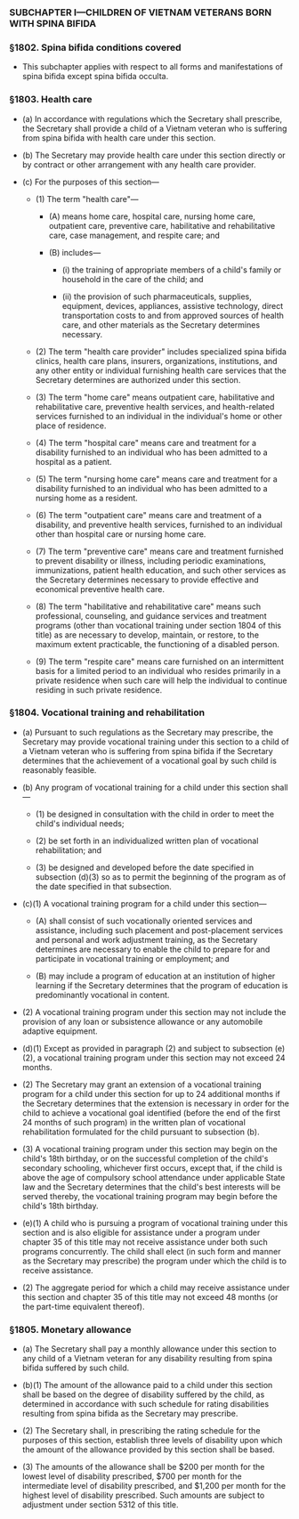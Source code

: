 ### SUBCHAPTER I—CHILDREN OF VIETNAM VETERANS BORN WITH SPINA BIFIDA

### §1802. Spina bifida conditions covered
* This subchapter applies with respect to all forms and manifestations of spina bifida except spina bifida occulta.

### §1803. Health care
* (a) In accordance with regulations which the Secretary shall prescribe, the Secretary shall provide a child of a Vietnam veteran who is suffering from spina bifida with health care under this section.

* (b) The Secretary may provide health care under this section directly or by contract or other arrangement with any health care provider.

* (c) For the purposes of this section—

  * (1) The term "health care"—

    * (A) means home care, hospital care, nursing home care, outpatient care, preventive care, habilitative and rehabilitative care, case management, and respite care; and

    * (B) includes—

      * (i) the training of appropriate members of a child's family or household in the care of the child; and

      * (ii) the provision of such pharmaceuticals, supplies, equipment, devices, appliances, assistive technology, direct transportation costs to and from approved sources of health care, and other materials as the Secretary determines necessary.


  * (2) The term "health care provider" includes specialized spina bifida clinics, health care plans, insurers, organizations, institutions, and any other entity or individual furnishing health care services that the Secretary determines are authorized under this section.

  * (3) The term "home care" means outpatient care, habilitative and rehabilitative care, preventive health services, and health-related services furnished to an individual in the individual's home or other place of residence.

  * (4) The term "hospital care" means care and treatment for a disability furnished to an individual who has been admitted to a hospital as a patient.

  * (5) The term "nursing home care" means care and treatment for a disability furnished to an individual who has been admitted to a nursing home as a resident.

  * (6) The term "outpatient care" means care and treatment of a disability, and preventive health services, furnished to an individual other than hospital care or nursing home care.

  * (7) The term "preventive care" means care and treatment furnished to prevent disability or illness, including periodic examinations, immunizations, patient health education, and such other services as the Secretary determines necessary to provide effective and economical preventive health care.

  * (8) The term "habilitative and rehabilitative care" means such professional, counseling, and guidance services and treatment programs (other than vocational training under section 1804 of this title) as are necessary to develop, maintain, or restore, to the maximum extent practicable, the functioning of a disabled person.

  * (9) The term "respite care" means care furnished on an intermittent basis for a limited period to an individual who resides primarily in a private residence when such care will help the individual to continue residing in such private residence.

### §1804. Vocational training and rehabilitation
* (a) Pursuant to such regulations as the Secretary may prescribe, the Secretary may provide vocational training under this section to a child of a Vietnam veteran who is suffering from spina bifida if the Secretary determines that the achievement of a vocational goal by such child is reasonably feasible.

* (b) Any program of vocational training for a child under this section shall—

  * (1) be designed in consultation with the child in order to meet the child's individual needs;

  * (2) be set forth in an individualized written plan of vocational rehabilitation; and

  * (3) be designed and developed before the date specified in subsection (d)(3) so as to permit the beginning of the program as of the date specified in that subsection.


* (c)(1) A vocational training program for a child under this section—

  * (A) shall consist of such vocationally oriented services and assistance, including such placement and post-placement services and personal and work adjustment training, as the Secretary determines are necessary to enable the child to prepare for and participate in vocational training or employment; and

  * (B) may include a program of education at an institution of higher learning if the Secretary determines that the program of education is predominantly vocational in content.


* (2) A vocational training program under this section may not include the provision of any loan or subsistence allowance or any automobile adaptive equipment.

* (d)(1) Except as provided in paragraph (2) and subject to subsection (e)(2), a vocational training program under this section may not exceed 24 months.

* (2) The Secretary may grant an extension of a vocational training program for a child under this section for up to 24 additional months if the Secretary determines that the extension is necessary in order for the child to achieve a vocational goal identified (before the end of the first 24 months of such program) in the written plan of vocational rehabilitation formulated for the child pursuant to subsection (b).

* (3) A vocational training program under this section may begin on the child's 18th birthday, or on the successful completion of the child's secondary schooling, whichever first occurs, except that, if the child is above the age of compulsory school attendance under applicable State law and the Secretary determines that the child's best interests will be served thereby, the vocational training program may begin before the child's 18th birthday.

* (e)(1) A child who is pursuing a program of vocational training under this section and is also eligible for assistance under a program under chapter 35 of this title may not receive assistance under both such programs concurrently. The child shall elect (in such form and manner as the Secretary may prescribe) the program under which the child is to receive assistance.

* (2) The aggregate period for which a child may receive assistance under this section and chapter 35 of this title may not exceed 48 months (or the part-time equivalent thereof).

### §1805. Monetary allowance
* (a) The Secretary shall pay a monthly allowance under this section to any child of a Vietnam veteran for any disability resulting from spina bifida suffered by such child.

* (b)(1) The amount of the allowance paid to a child under this section shall be based on the degree of disability suffered by the child, as determined in accordance with such schedule for rating disabilities resulting from spina bifida as the Secretary may prescribe.

* (2) The Secretary shall, in prescribing the rating schedule for the purposes of this section, establish three levels of disability upon which the amount of the allowance provided by this section shall be based.

* (3) The amounts of the allowance shall be $200 per month for the lowest level of disability prescribed, $700 per month for the intermediate level of disability prescribed, and $1,200 per month for the highest level of disability prescribed. Such amounts are subject to adjustment under section 5312 of this title.